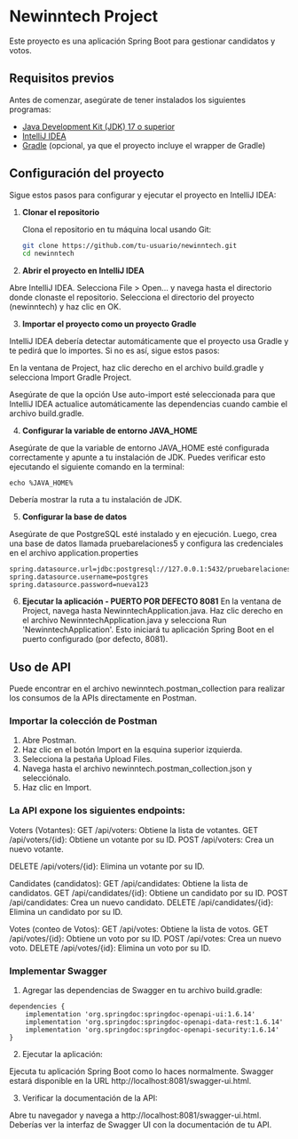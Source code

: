 # Newinntech Project

Este proyecto es una aplicación Spring Boot para gestionar candidatos y votos.

## Requisitos previos

Antes de comenzar, asegúrate de tener instalados los siguientes programas:

- [Java Development Kit (JDK) 17 o superior](https://www.oracle.com/java/technologies/javase-jdk17-downloads.html)
- [IntelliJ IDEA](https://www.jetbrains.com/idea/download/)
- [Gradle](https://gradle.org/install/) (opcional, ya que el proyecto incluye el wrapper de Gradle)

## Configuración del proyecto

Sigue estos pasos para configurar y ejecutar el proyecto en IntelliJ IDEA:

1. **Clonar el repositorio**

   Clona el repositorio en tu máquina local usando Git:

   ```sh
   git clone https://github.com/tu-usuario/newinntech.git
   cd newinntech
   ```

2. **Abrir el proyecto en IntelliJ IDEA**

Abre IntelliJ IDEA.
Selecciona File > Open... y navega hasta el directorio donde clonaste el repositorio.
Selecciona el directorio del proyecto (newinntech) y haz clic en OK.

3. **Importar el proyecto como un proyecto Gradle**

IntelliJ IDEA debería detectar automáticamente que el proyecto usa Gradle y te pedirá que lo importes. Si no es así, sigue estos pasos:

En la ventana de Project, haz clic derecho en el archivo build.gradle y selecciona Import Gradle Project.

Asegúrate de que la opción Use auto-import esté seleccionada para que IntelliJ IDEA actualice automáticamente las dependencias cuando cambie el archivo build.gradle.

4. **Configurar la variable de entorno JAVA_HOME**

Asegúrate de que la variable de entorno JAVA_HOME esté configurada correctamente y apunte a tu instalación de JDK. Puedes verificar esto ejecutando el siguiente comando en la terminal:
```
echo %JAVA_HOME%
```
Debería mostrar la ruta a tu instalación de JDK.

5. **Configurar la base de datos**

Asegúrate de que PostgreSQL esté instalado y en ejecución. Luego, crea una base de datos llamada pruebarelaciones5 y configura las credenciales en el archivo application.properties

```
spring.datasource.url=jdbc:postgresql://127.0.0.1:5432/pruebarelaciones5
spring.datasource.username=postgres
spring.datasource.password=nueva123
```

6. **Ejecutar la aplicación - PUERTO POR DEFECTO 8081**
En la ventana de Project, navega hasta NewinntechApplication.java.
Haz clic derecho en el archivo NewinntechApplication.java y selecciona Run 'NewinntechApplication'.
Esto iniciará tu aplicación Spring Boot en el puerto configurado (por defecto, 8081).

## Uso de API

Puede encontrar en el archivo newinntech.postman_collection para realizar los consumos de la APIs directamente en Postman.

### Importar la colección de Postman

1. Abre Postman.
2. Haz clic en el botón Import en la esquina superior izquierda.
3. Selecciona la pestaña Upload Files.
4. Navega hasta el archivo newinntech.postman_collection.json y selecciónalo.
5. Haz clic en Import.

### La API expone los siguientes endpoints:

Voters (Votantes):
GET /api/voters: Obtiene la lista de votantes.
GET /api/voters/{id}: Obtiene un votante por su ID.
POST /api/voters: Crea un nuevo votante.

DELETE /api/voters/{id}: Elimina un votante por su ID.

Candidates (candidatos):
GET /api/candidates: Obtiene la lista de candidatos.
GET /api/candidates/{id}: Obtiene un candidato por su ID.
POST /api/candidates: Crea un nuevo candidato.
DELETE /api/candidates/{id}: Elimina un candidato por su ID.


Votes (conteo de Votos):
GET /api/votes: Obtiene la lista de votos.
GET /api/votes/{id}: Obtiene un voto por su ID.
POST /api/votes: Crea un nuevo voto.
DELETE /api/votes/{id}: Elimina un voto por su ID.

### Implementar Swagger

1. Agregar las dependencias de Swagger en tu archivo build.gradle:
```
dependencies {
    implementation 'org.springdoc:springdoc-openapi-ui:1.6.14'
    implementation 'org.springdoc:springdoc-openapi-data-rest:1.6.14'
    implementation 'org.springdoc:springdoc-openapi-security:1.6.14'
}
```
2. Ejecutar la aplicación:

Ejecuta tu aplicación Spring Boot como lo haces normalmente. Swagger estará disponible en la URL http://localhost:8081/swagger-ui.html.

3. Verificar la documentación de la API:

Abre tu navegador y navega a http://localhost:8081/swagger-ui.html. Deberías ver la interfaz de Swagger UI con la documentación de tu API.

